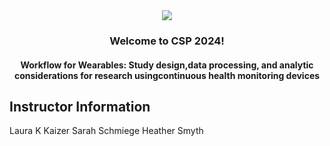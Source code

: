 <div align="center"><img src="https://github.com/graulaurak/CSP2024_Wearables/blob/master/Header.jpg"> </div>
<h3 align="center">
  Welcome to CSP 2024!
</h3>
<h4 align="Center">
Workflow for Wearables: Study design,data processing, and analytic considerations for research usingcontinuous health monitoring devices
</h4>

## Instructor Information
 Laura K Kaizer
 Sarah Schmiege
 Heather Smyth
